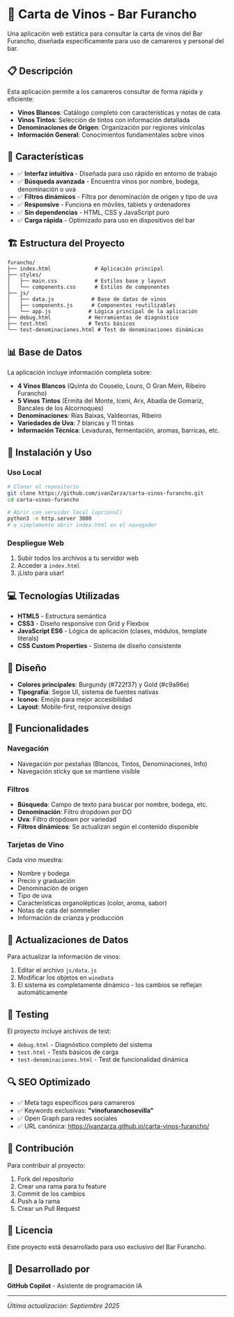 # 🍷 Carta de Vinos - Bar Furancho

Una aplicación web estática para consultar la carta de vinos del Bar Furancho, diseñada específicamente para uso de camareros y personal del bar.

## 📋 Descripción

Esta aplicación permite a los camareros consultar de forma rápida y eficiente:
- **Vinos Blancos**: Catálogo completo con características y notas de cata
- **Vinos Tintos**: Selección de tintos con información detallada
- **Denominaciones de Origen**: Organización por regiones vinícolas
- **Información General**: Conocimientos fundamentales sobre vinos

## 🚀 Características

- ✅ **Interfaz intuitiva** - Diseñada para uso rápido en entorno de trabajo
- ✅ **Búsqueda avanzada** - Encuentra vinos por nombre, bodega, denominación o uva
- ✅ **Filtros dinámicos** - Filtra por denominación de origen y tipo de uva
- ✅ **Responsive** - Funciona en móviles, tablets y ordenadores
- ✅ **Sin dependencias** - HTML, CSS y JavaScript puro
- ✅ **Carga rápida** - Optimizado para uso en dispositivos del bar

## 🏗️ Estructura del Proyecto

```
furancho/
├── index.html              # Aplicación principal
├── styles/
│   ├── main.css            # Estilos base y layout
│   └── components.css      # Estilos de componentes
├── js/
│   ├── data.js            # Base de datos de vinos
│   ├── components.js      # Componentes reutilizables
│   └── app.js            # Lógica principal de la aplicación
├── debug.html            # Herramientas de diagnóstico
├── test.html             # Tests básicos
└── test-denominaciones.html # Test de denominaciones dinámicas
```

## 📊 Base de Datos

La aplicación incluye información completa sobre:
- **4 Vinos Blancos** (Quinta do Couselo, Louro, O Gran Mein, Ribeiro Furancho)
- **5 Vinos Tintos** (Ermita del Monte, Iceni, Arx, Abadía de Gomariz, Bancales de los Alcornoques)
- **Denominaciones**: Rías Baixas, Valdeorras, Ribeiro
- **Variedades de Uva**: 7 blancas y 11 tintas
- **Información Técnica**: Levaduras, fermentación, aromas, barricas, etc.

## 🔧 Instalación y Uso

### Uso Local
```bash
# Clonar el repositorio
git clone https://github.com/ivanZarza/carta-vinos-furancho.git
cd carta-vinos-furancho

# Abrir con servidor local (opcional)
python3 -m http.server 3000
# o simplemente abrir index.html en el navegador
```

### Despliegue Web
1. Subir todos los archivos a tu servidor web
2. Acceder a `index.html`
3. ¡Listo para usar!

## 💻 Tecnologías Utilizadas

- **HTML5** - Estructura semántica
- **CSS3** - Diseño responsive con Grid y Flexbox
- **JavaScript ES6** - Lógica de aplicación (clases, módulos, template literals)
- **CSS Custom Properties** - Sistema de diseño consistente

## 🎨 Diseño

- **Colores principales**: Burgundy (#722f37) y Gold (#c9a96e)
- **Tipografía**: Segoe UI, sistema de fuentes nativas
- **Iconos**: Emojis para mejor accesibilidad
- **Layout**: Mobile-first, responsive design

## 📱 Funcionalidades

### Navegación
- Navegación por pestañas (Blancos, Tintos, Denominaciones, Info)
- Navegación sticky que se mantiene visible

### Filtros
- **Búsqueda**: Campo de texto para buscar por nombre, bodega, etc.
- **Denominación**: Filtro dropdown por DO
- **Uva**: Filtro dropdown por variedad
- **Filtros dinámicos**: Se actualizan según el contenido disponible

### Tarjetas de Vino
Cada vino muestra:
- Nombre y bodega
- Precio y graduación
- Denominación de origen
- Tipo de uva
- Características organolépticas (color, aroma, sabor)
- Notas de cata del sommelier
- Información de crianza y producción

## 🔄 Actualizaciones de Datos

Para actualizar la información de vinos:
1. Editar el archivo `js/data.js`
2. Modificar los objetos en `wineData`
3. El sistema es completamente dinámico - los cambios se reflejan automáticamente

## 🧪 Testing

El proyecto incluye archivos de test:
- `debug.html` - Diagnóstico completo del sistema
- `test.html` - Tests básicos de carga
- `test-denominaciones.html` - Test de funcionalidad dinámica

## 🔍 SEO Optimizado

- ✅ Meta tags específicos para camareros
- ✅ Keywords exclusivas: **"vinofuranchosevilla"**
- ✅ Open Graph para redes sociales
- ✅ URL canónica: https://ivanzarza.github.io/carta-vinos-furancho/

## 📝 Contribución

Para contribuir al proyecto:
1. Fork del repositorio
2. Crear una rama para tu feature
3. Commit de los cambios
4. Push a la rama
5. Crear un Pull Request

## 📄 Licencia

Este proyecto está desarrollado para uso exclusivo del Bar Furancho.

## 👥 Desarrollado por

**GitHub Copilot** - Asistente de programación IA

---

*Última actualización: Septiembre 2025*
